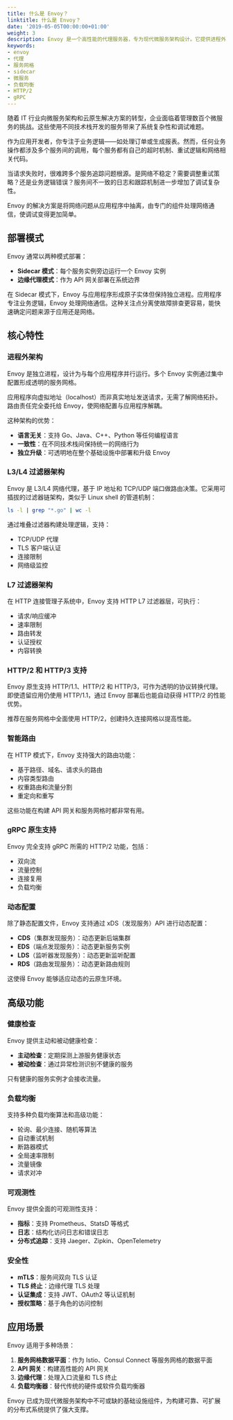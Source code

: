 ```yaml
---
title: 什么是 Envoy？
linktitle: 什么是 Envoy？
date: '2019-05-05T00:00:00+01:00'
weight: 3
description: Envoy 是一个高性能的代理服务器，专为现代微服务架构设计。它提供进程外架构、多层过滤器、动态配置、负载均衡等功能，可作为 Sidecar 或边缘代理部署，帮助解决服务间通信的复杂性。
keywords:
- envoy
- 代理
- 服务网格
- sidecar
- 微服务
- 负载均衡
- HTTP/2
- gRPC
---
```


随着 IT 行业向微服务架构和云原生解决方案的转型，企业面临着管理数百个微服务的挑战。这些使用不同技术栈开发的服务带来了系统复杂性和调试难题。

作为应用开发者，你专注于业务逻辑——如处理订单或生成报表。然而，任何业务操作都涉及多个服务间的调用，每个服务都有自己的超时机制、重试逻辑和网络相关代码。

当请求失败时，很难跨多个服务追踪问题根源。是网络不稳定？需要调整重试策略？还是业务逻辑错误？服务间不一致的日志和跟踪机制进一步增加了调试复杂性。

Envoy 的解决方案是将网络问题从应用程序中抽离，由专门的组件处理网络通信，使调试变得更加简单。

## 部署模式

Envoy 通常以两种模式部署：

- **Sidecar 模式**：每个服务实例旁边运行一个 Envoy 实例
- **边缘代理模式**：作为 API 网关部署在系统边界

在 Sidecar 模式下，Envoy 与应用程序形成原子实体但保持独立进程。应用程序专注业务逻辑，Envoy 处理网络通信。这种关注点分离使故障排查更容易，能快速确定问题来源于应用还是网络。

## 核心特性

### 进程外架构

Envoy 是独立进程，设计为与每个应用程序并行运行。多个 Envoy 实例通过集中配置形成透明的服务网格。

应用程序向虚拟地址（localhost）而非真实地址发送请求，无需了解网络拓扑。路由责任完全委托给 Envoy，使网络配置与应用程序解耦。

这种架构的优势：

- **语言无关**：支持 Go、Java、C++、Python 等任何编程语言
- **一致性**：在不同技术栈间保持统一的网络行为
- **独立升级**：可透明地在整个基础设施中部署和升级 Envoy

### L3/L4 过滤器架构

Envoy 是 L3/L4 网络代理，基于 IP 地址和 TCP/UDP 端口做路由决策。它采用可插拔的过滤器链架构，类似于 Linux shell 的管道机制：

```bash
ls -l | grep "*.go" | wc -l
```

通过堆叠过滤器构建处理逻辑，支持：

- TCP/UDP 代理
- TLS 客户端认证
- 连接限制
- 网络级监控

### L7 过滤器架构

在 HTTP 连接管理子系统中，Envoy 支持 HTTP L7 过滤器层，可执行：

- 请求/响应缓冲
- 速率限制
- 路由转发
- 认证授权
- 内容转换

### HTTP/2 和 HTTP/3 支持

Envoy 原生支持 HTTP/1.1、HTTP/2 和 HTTP/3，可作为透明的协议转换代理。即使遗留应用仍使用 HTTP/1.1，通过 Envoy 部署后也能自动获得 HTTP/2 的性能优势。

推荐在服务网格中全面使用 HTTP/2，创建持久连接网格以提高性能。

### 智能路由

在 HTTP 模式下，Envoy 支持强大的路由功能：

- 基于路径、域名、请求头的路由
- 内容类型路由
- 权重路由和流量分割
- 重定向和重写

这些功能在构建 API 网关和服务网格时都非常有用。

### gRPC 原生支持

Envoy 完全支持 gRPC 所需的 HTTP/2 功能，包括：

- 双向流
- 流量控制
- 连接复用
- 负载均衡

### 动态配置

除了静态配置文件，Envoy 支持通过 xDS（发现服务）API 进行动态配置：

- **CDS**（集群发现服务）：动态更新后端集群
- **EDS**（端点发现服务）：动态更新服务实例
- **LDS**（监听器发现服务）：动态更新监听配置
- **RDS**（路由发现服务）：动态更新路由规则

这使得 Envoy 能够适应动态的云原生环境。

## 高级功能

### 健康检查

Envoy 提供主动和被动健康检查：

- **主动检查**：定期探测上游服务健康状态
- **被动检查**：通过异常检测识别不健康的服务

只有健康的服务实例才会接收流量。

### 负载均衡

支持多种负载均衡算法和高级功能：

- 轮询、最少连接、随机等算法
- 自动重试机制
- 断路器模式
- 全局速率限制
- 流量镜像
- 请求对冲

### 可观测性

Envoy 提供全面的可观测性支持：

- **指标**：支持 Prometheus、StatsD 等格式
- **日志**：结构化访问日志和错误日志
- **分布式追踪**：支持 Jaeger、Zipkin、OpenTelemetry

### 安全性

- **mTLS**：服务间双向 TLS 认证
- **TLS 终止**：边缘代理 TLS 处理
- **认证集成**：支持 JWT、OAuth2 等认证机制
- **授权策略**：基于角色的访问控制

## 应用场景

Envoy 适用于多种场景：

1. **服务网格数据平面**：作为 Istio、Consul Connect 等服务网格的数据平面
2. **API 网关**：构建高性能的 API 网关
3. **边缘代理**：处理入口流量和 TLS 终止
4. **负载均衡器**：替代传统的硬件或软件负载均衡器

Envoy 已成为现代微服务架构中不可或缺的基础设施组件，为构建可靠、可扩展的分布式系统提供了强大支撑。
